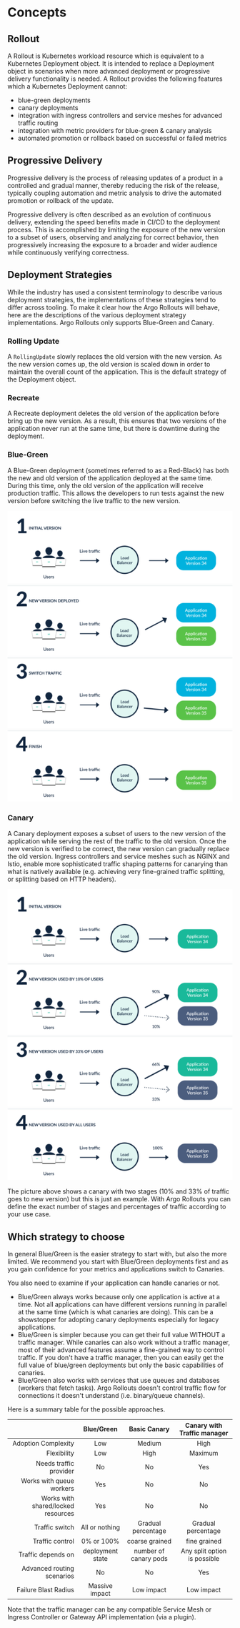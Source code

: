 # Concepts

## Rollout

A Rollout is Kubernetes workload resource which is equivalent to a Kubernetes Deployment object.
It is intended to replace a Deployment object in scenarios when more advanced deployment or
progressive delivery functionality is needed. A Rollout provides the following features which
a Kubernetes Deployment cannot:

* blue-green deployments
* canary deployments
* integration with ingress controllers and service meshes for advanced traffic routing
* integration with metric providers for blue-green & canary analysis
* automated promotion or rollback based on successful or failed metrics

## Progressive Delivery

Progressive delivery is the process of releasing updates of a product in a controlled and gradual
manner, thereby reducing the risk of the release, typically coupling automation and metric analysis
to drive the automated promotion or rollback of the update.

Progressive delivery is often described as an evolution of continuous delivery, extending the
speed benefits made in CI/CD to the deployment process. This is accomplished by limiting the
exposure of the new version to a subset of users, observing and analyzing for correct behavior,
then progressively increasing the exposure to a broader and wider audience while continuously
verifying correctness.

## Deployment Strategies

While the industry has used a consistent terminology to describe various deployment strategies, the implementations of these strategies tend to differ across tooling. To make it clear how the Argo Rollouts will behave, here are the descriptions of the various deployment strategy implementations. Argo Rollouts only supports Blue-Green and Canary.

### Rolling Update
A `RollingUpdate` slowly replaces the old version with the new version. As the new version comes up, the old version is scaled down in order to maintain the overall count of the application. This is the default strategy of the Deployment object.

### Recreate
A Recreate deployment deletes the old version of the application before bring up the new version. As a result, this ensures that two versions of the application never run at the same time, but there is downtime during the deployment.

### Blue-Green
A Blue-Green deployment (sometimes referred to as a Red-Black) has both the new and old version of the application deployed at the same time.  During this time, only the old version of the application will receive production traffic. This allows the developers to run tests against the new version before switching the live traffic to the new version.

[![How Blue Green deployments work](concepts-assets/blue-green-deployments.png)](concepts-assets/blue-green-deployments.png)

### Canary
A Canary deployment exposes a subset of users to the new version of the application while serving the rest of the traffic to the old version. Once the new version is verified to be correct, the new version can gradually replace the old version. Ingress controllers and service meshes such as NGINX and Istio, enable more sophisticated traffic shaping patterns for canarying than what is natively available (e.g. achieving very fine-grained traffic splitting, or splitting based on HTTP headers).

[![How Canary deployments work](concepts-assets/canary-deployments.png)](concepts-assets/canary-deployments.png)

The picture above shows a canary with two stages (10% and 33% of traffic goes to new version) but this is just an example. With Argo Rollouts you can define the exact number of stages
and percentages of traffic according to your use case.

## Which strategy to choose

In general Blue/Green is the easier strategy to start with, but also the more limited. We recommend you start with Blue/Green deployments first and as you gain confidence for your metrics and applications switch to Canaries.

You also need to examine if your application can handle canaries or not.

* Blue/Green always works because only one application is active at a time. Not all applications can have different versions running in parallel at the same time (which is what canaries are doing). This can be a showstopper for adopting canary deployments especially for legacy applications.
* Blue/Green is simpler because you can get their full value WITHOUT a traffic manager. While canaries can also work without a traffic manager, most of their advanced features assume a fine-grained way to control traffic. If you don't have a traffic manager, then you can easily get the full value
of blue/green deployments but only the basic capabilities of canaries.
* Blue/Green also works with services that use queues and databases (workers that fetch tasks). Argo Rollouts doesn't control traffic flow for
connections it doesn't understand (i.e. binary/queue channels).

Here is a summary table for the possible approaches.

|                           |         Blue/Green        |       Basic Canary         | Canary with Traffic manager    |
|--------------------------:|:-------------------------:|:--------------------------:| :-----------------------------:|
|       Adoption Complexity |           Low             |       Medium               |        High                    |
|        Flexibility        |           Low             |        High                |        Maximum                 |
|    Needs traffic provider |                 No        |         No                 |           Yes                  |
|  Works with queue workers |                Yes        |         No                 |            No                  |
|  Works with shared/locked resources | Yes             |         No                 |            No                  |
|            Traffic switch |     All or nothing        |  Gradual percentage        |      Gradual percentage        |
|           Traffic control |     0% or 100%            |  coarse grained            |     fine grained               |
|       Traffic depends on  |     deployment state      |  number of canary pods     |     Any split option is possible                |
| Advanced routing scenarios |         No               |       No                   |         Yes                    |
|      Failure Blast Radius | Massive impact            |  Low impact                       | Low impact              |

Note that the traffic manager can be any compatible Service Mesh or Ingress Controller or Gateway API implementation (via a plugin).
